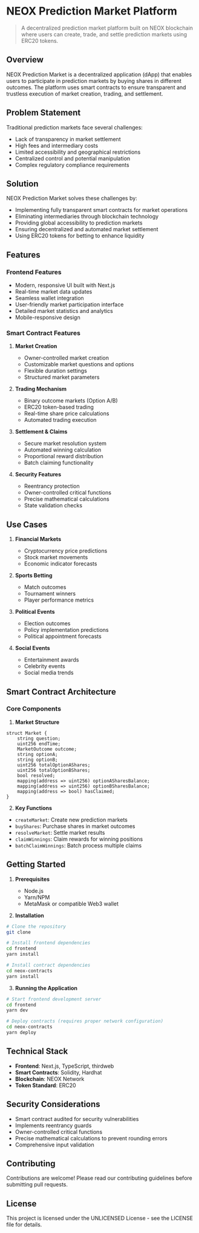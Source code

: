 # NEOX Prediction Market Platform

> A decentralized prediction market platform built on NEOX blockchain where users can create, trade, and settle prediction markets using ERC20 tokens.

## Overview

NEOX Prediction Market is a decentralized application (dApp) that enables users to participate in prediction markets by buying shares in different outcomes. The platform uses smart contracts to ensure transparent and trustless execution of market creation, trading, and settlement.

## Problem Statement

Traditional prediction markets face several challenges:
- Lack of transparency in market settlement
- High fees and intermediary costs
- Limited accessibility and geographical restrictions
- Centralized control and potential manipulation
- Complex regulatory compliance requirements

## Solution

NEOX Prediction Market solves these challenges by:
- Implementing fully transparent smart contracts for market operations
- Eliminating intermediaries through blockchain technology
- Providing global accessibility to prediction markets
- Ensuring decentralized and automated market settlement
- Using ERC20 tokens for betting to enhance liquidity

## Features

### Frontend Features
- Modern, responsive UI built with Next.js
- Real-time market data updates
- Seamless wallet integration
- User-friendly market participation interface
- Detailed market statistics and analytics
- Mobile-responsive design

### Smart Contract Features

1. **Market Creation**
   - Owner-controlled market creation
   - Customizable market questions and options
   - Flexible duration settings
   - Structured market parameters

2. **Trading Mechanism**
   - Binary outcome markets (Option A/B)
   - ERC20 token-based trading
   - Real-time share price calculations
   - Automated trading execution

3. **Settlement & Claims**
   - Secure market resolution system
   - Automated winning calculation
   - Proportional reward distribution
   - Batch claiming functionality

4. **Security Features**
   - Reentrancy protection
   - Owner-controlled critical functions
   - Precise mathematical calculations
   - State validation checks

## Use Cases

1. **Financial Markets**
   - Cryptocurrency price predictions
   - Stock market movements
   - Economic indicator forecasts

2. **Sports Betting**
   - Match outcomes
   - Tournament winners
   - Player performance metrics

3. **Political Events**
   - Election outcomes
   - Policy implementation predictions
   - Political appointment forecasts

4. **Social Events**
   - Entertainment awards
   - Celebrity events
   - Social media trends

## Smart Contract Architecture

### Core Components

1. **Market Structure**
```solidity
struct Market {
    string question;
    uint256 endTime;
    MarketOutcome outcome;
    string optionA;
    string optionB;
    uint256 totalOptionAShares;
    uint256 totalOptionBShares;
    bool resolved;
    mapping(address => uint256) optionASharesBalance;
    mapping(address => uint256) optionBSharesBalance;
    mapping(address => bool) hasClaimed;
}
```

2. **Key Functions**
- `createMarket`: Create new prediction markets
- `buyShares`: Purchase shares in market outcomes
- `resolveMarket`: Settle market results
- `claimWinnings`: Claim rewards for winning positions
- `batchClaimWinnings`: Batch process multiple claims

## Getting Started

1. **Prerequisites**
   - Node.js
   - Yarn/NPM
   - MetaMask or compatible Web3 wallet

2. **Installation**
```bash
# Clone the repository
git clone 

# Install frontend dependencies
cd frontend
yarn install

# Install contract dependencies
cd neox-contracts
yarn install
```

3. **Running the Application**
```bash
# Start frontend development server
cd frontend
yarn dev

# Deploy contracts (requires proper network configuration)
cd neox-contracts
yarn deploy
```

## Technical Stack

- **Frontend**: Next.js, TypeScript, thirdweb
- **Smart Contracts**: Solidity, Hardhat
- **Blockchain**: NEOX Network
- **Token Standard**: ERC20

## Security Considerations

- Smart contract audited for security vulnerabilities
- Implements reentrancy guards
- Owner-controlled critical functions
- Precise mathematical calculations to prevent rounding errors
- Comprehensive input validation

## Contributing

Contributions are welcome! Please read our contributing guidelines before submitting pull requests.

## License

This project is licensed under the UNLICENSED License - see the LICENSE file for details.
